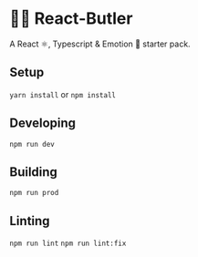 # 🤵‍♂️ React-Butler

A React ⚛️, Typescript & Emotion 💅 starter pack.


## Setup
``` yarn install ```
or 
``` npm install ```


## Developing
``` npm run dev ```

## Building
``` npm run prod ```

## Linting
``` npm run lint ```
``` npm run lint:fix ```




